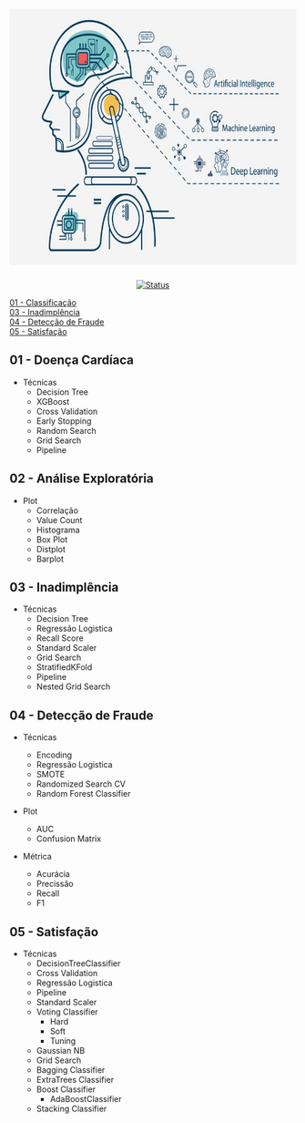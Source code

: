 <h1 align="center">
  <img src="../image/ml.jpeg" alt="pyspark" width=720px height=450px >
  <br>
  <!-- Estudo de Caso -->
</h1>

<div align="center">

<!-- [![Status](https://img.shields.io/badge/version-1.0-blue)]() -->
[![Status](https://img.shields.io/badge/status-active-success.svg)]()

</div>


[01 - Classificação](#01---doenca-cardiaca)<br>
[03 - Inadimplência](#03---inadiplencia)<br>
[04 - Detecção de Fraude](#04---deteccao-de-fraude)<br>
[05 - Satisfação](#05---satisfacao)<br1>

## 01 - Doença Cardíaca
- Técnicas
  - Decision Tree
  - XGBoost
  - Cross Validation
  - Early Stopping
  - Random Search
  - Grid Search
  - Pipeline

## 02 - Análise Exploratória
- Plot
  - Correlação
  - Value Count
  - Histograma
  - Box Plot
  - Distplot
  - Barplot

## 03 - Inadimplência
- Técnicas
  - Decision Tree
  - Regressão Logistica
  - Recall Score
  - Standard Scaler
  - Grid Search
  - StratifiedKFold
  - Pipeline
  - Nested Grid Search

## 04 - Detecção de Fraude
- Técnicas
  - Encoding
  - Regressão Logistica
  - SMOTE
  - Randomized Search CV
  - Random Forest Classifier

- Plot
  - AUC
  - Confusion Matrix

- Métrica
  - Acurácia
  - Precissão
  - Recall
  - F1

## 05 - Satisfação
- Técnicas
  - DecisionTreeClassifier
  - Cross Validation
  - Regressão Logistica
  - Pipeline
  - Standard Scaler
  - Voting Classifier
    - Hard
    - Soft
    - Tuning
  - Gaussian NB
  - Grid Search
  - Bagging Classifier
  - ExtraTrees Classifier
  - Boost Classifier
    - AdaBoostClassifier
  - Stacking Classifier